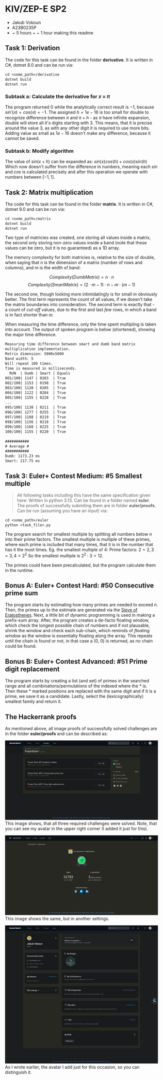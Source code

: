 # KIV/ZEP-E SP2

- Jakub Vokoun
- A23B0235P
- ~ 5 hours + ~ 1 hour making this readme

## Task 1: Derivation

The code for this task can be found in the folder **derivative**.
It is written in C#, dotnet 8.0 and can be run via:

```shell
cd <some_path>/derivative
dotnet build
dotnet run
```

### Subtask a: Calculate the derivative for 𝑥 = 𝜋

The program returned $0$ while the analytically correct result is $-1$,
because $sin'(𝜋) = cos(𝜋) = -1$.
The assigned $h = 1e-16$ is too small for double to recognize difference
between $\pi$ and $\pi + h$ - as $\pi$ have infinite expansion,
double will store all it's digits starting with 3.
This means, that it is precise around the value $3$, as with any other digit
it is required to use more bits. Adding value as small as $1e-16$
doesn't make any difference, because it cannot be saved.

### Subtask b: Modify algorithm

The value of $sin(x + h)$ can be expanded as:
$sin(x)cos(h) + cos(x)sin(h)$
Which now doesn't suffer from the difference in numbers,
meaning each $sin$ and $cos$ is calculated precisely and after this operation
we operate with numbers between $[-1, 1]$.

## Task 2: Matrix multiplication

The code for this task can be found in the folder **matrix**.
It is written in C#, dotnet 9.0 and can be run via:

```shell
cd <some_path>/matrix
dotnet build
dotnet run
```

Two type of matricies was created, one storing all values inside a matrix,
the second only storing non-zero values inside a band (note that these values
can be zero, but it is no guaranteed) as a 1D array.

The memory complexity for both matricies is, relative to the size of double,
when saying that $n$ is the dimension of a matrix (number of rows and columns),
and $m$ is the width of band:

$$Complexity(DumbMatrix) = n \cdot n $$
$$Complexity(SmartMatrix) = (2 \cdot m - 1) \cdot n - m \cdot (m - 1)$$

The second one, though looking more intimidatingly is for small $m$ obviously better.
The first term represents the count of all values, if we doesn't take
the matrix boundaries into consideration.
The second term is exactly that - a count of *cut-off* values,
due to the first and last *few* rows, in which a band is in fact shorter than $m$.

When measuring the time difference, only the time spent multipling is taken
into account. The output of spoken program is below (shortened), showing
the major time difference.

```shell
Measuring time difference between smart and dumb band matrix multiplication implementation.
Matrix dimension: 5000x5000
Band width: 5
Will repeat 100 times.
Time is measured in milliseconds.
  RUN  | Dumb | Smart | Equals
001/100| 1147 | 0203  | True
002/100| 1153 | 0198  | True
003/100| 1120 | 0205  | True
004/100| 1122 | 0204  | True
005/100| 1155 | 0228  | True
...
095/100| 1138 | 0211  | True
096/100| 1277 | 0255  | True
097/100| 1188 | 0219  | True
098/100| 1156 | 0218  | True
099/100| 1160 | 0225  | True
100/100| 1155 | 0220  | True

###########
# Average #
###########
Dumb: 1173.23 ms
Smart: 217.75 ms
```

## Task 3: Euler+ Contest Medium: #5 Smallest multiple

> All following tasks including this have the same specification given here:
> Written in python 3.13.
> Can be found in a folder named **euler**.
> The proofs of successfully submiting them are in folder **euler/proofs**.
> Can be run (assuming you have an input) via:

```shell
cd <some_path>/euler
python <task_file>.py
```

The program search for smallest multiple by splitting all numbers below $n$
into their prime factors. The smallest multiple is multiple of these primes,
where each prime is included that many times, that it is in the number that
has it the most times.
Eg. the smallest multiple of 4:
Prime factors: $2 = 2, 3 = 3, 4 = 2^2$
So the smallest multiple is $2^2 \cdot 3 = 12$.

The primes could have been precalculated, but the program calculate them in the runtime.

## Bonus A: Euler+ Contest Hard: #50 Consecutive prime sum

The program starts by estimating how many primes are needed to exceed $n$.
Then, the primes up to the estimate are generated via the [Sieve of Eratosthenes](https://en.wikipedia.org/wiki/Sieve_of_Eratosthenes).
Next, a little bit of dynamic programming is used in making a prefix-sum array.
After, the program creates a de-facto floating window, which check the longest possible
chain of numbers and if not plausable, shrink the window and check each sub-chain,
which reminds of *floating window* as the window is essentially floating along the array.
This repeats until the chain is found or not, in that case a (0, 0) is returned,
as no chain could be found.

## Bonus B: Euler+ Contest Advanced: #51 Prime digit replacement

The program starts by creating a list (and set) of primes in the searched range and
all combinations/permutations of the indexed where the * is.
Then these * marked positions are replaced with the same digit and if it is a prime,
we save it as a candidate.
Lastly, select the (lexicographically) smallest family and return it.

## The Hackerrank proofs

As mentioned above, all image proofs of successfully solved challenges are in the folder
**euler/proofs** and can be described as:

![All solved](./euler/proofs/all_solved.png)
This image shows, that all three required challenges were solved.
Note, that you can see my avatar in the upper right corner (I added it just for this).

![Solved at total three](./euler/proofs/solved_total_three.png)
This image shows the same, but in another settings.

![My profile with avatar](./euler/proofs/my_profile_with_picture.png)
As I wrote earlier, the avatar I add just for this occasion, so you can distinguish it.

